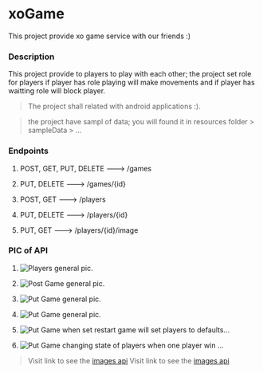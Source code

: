 # xoGame
This project provide xo game service with our friends :)

### Description

This project provide to players to play with each other; the project set role for players if player has role playing will make movements and if player has waitting role will block player.

>The project shall related with android applications :).

>the project have sampl of data; you will found it in resources folder > sampleData > ...

### Endpoints 
1. POST, GET, PUT, DELETE ---> /games

2. PUT, DELETE ---> /games/{id}

3. POST, GET ---> /players

4. PUT, DELETE ---> /players/{id}

5. PUT, GET ---> /players/{id}/image

### PIC of API
1. ![Players](https://imgur.com/fayn7yd.png) general pic.

2. ![Post Game](https://imgur.com/uFGb04S.png) general pic.

3. ![Put Game](https://imgur.com/M3uqFYo.png) general pic.

4. ![Put Game](https://imgur.com/I9alupI.png) general pic.

5. ![Put Game](https://imgur.com/BkhTIz9.png) when set restart game will set players to defaults...

6. ![Put Game](https://imgur.com/2O8pX7O.png) changing state of players when one player win ... 


>Visit link to see the [images api](https://imgur.com/a/CwNRNHd)
>Visit link to see the [images api](https://imgur.com/a/iaJB1xx)

